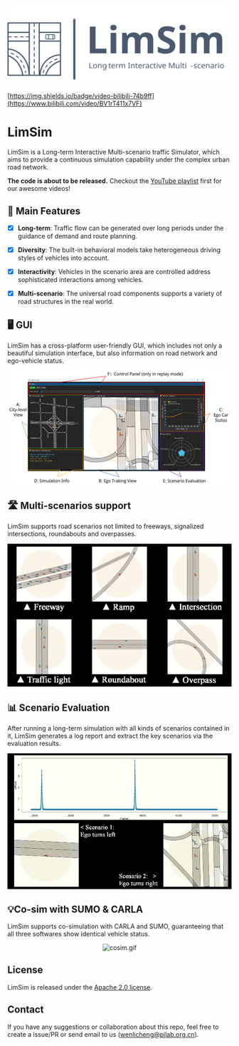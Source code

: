 ![logo-full.svg](assets/logo-full.svg)

[https://img.shields.io/badge/video-bilibili-74b9ff](https://www.bilibili.com/video/BV1rT411x7VF)

# LimSim

LimSim is a Long-term Interactive Multi-scenario traffic Simulator, which aims to provide a continuous simulation capability under the complex urban road network.

**The code is about to be released.** Checkout the [YouTube playlist](https://www.youtube.com/playlist?list=PLNeNtm096CAyYD1JJnkQ4gMaoFSdFLn2y) first for our awesome videos!

## 🎁 Main Features

- [x] **Long-term**: Traffic flow can be generated over long periods under the guidance of demand and route planning.

- [x] **Diversity**: The built-in behavioral models take heterogeneous driving styles of vehicles into account.

- [x] **Interactivity**: Vehicles in the scenario area are controlled  address sophisticated interactions among vehicles.

- [x] **Multi-scenario**: The universal road components supports a variety of road structures in the real world.

## 🖥️ GUI

LimSim has a cross-platform user-friendly GUI, which includes not only a beautiful simulation interface, but also information on road network and ego-vehicle status.
<p align="center">
  <img src="assets/limsim_gui.png" title="" alt="limsim_gui.png">
</p>


## 🛣️ Multi-scenarios support

LimSim supports road scenarios not limited to freeways, signalized intersections, roundabouts and overpasses.

<p align="center">
 <img src="assets/scenarios.gif" title="" alt="scenarios.gif" data-align="center" width="700">
</p>


## 📊 Scenario Evaluation

After running a long-term simulation with all kinds of scenarios contained in it, LimSim generates a log report and extract the key scenarios via the evaluation results.

<p align="center">
 <img src="assets/evaluation.gif" title="" alt="evaluation.gif" data-align="center" width="700">
</p>


## 💡Co-sim with SUMO & CARLA

LimSim supports co-simulation with CARLA and SUMO, guaranteeing that all three softwares show identical vehicle status. 

<p align="center">
 <img src="assets/cosim.gif" title="" alt="cosim.gif" data-align="center" width="700">
</p>


## License

LimSim is released under the [Apache 2.0 license](https://github.com/PJLab-ADG/SensorsCalibration/blob/master/LICENSE).

## Contact

If you have any suggestions or collaboration about this repo, feel free to create a issue/PR or send email to us (<a href="mailto:wenlicheng@pjlab.org.cn">wenlicheng@pjlab.org.cn</a>).
